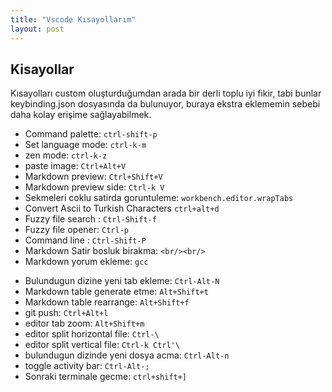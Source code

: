 ```yaml
---
title: "Vscode Kısayollarım"
layout: post
---
```


## Kisayollar

Kısayolları custom oluşturduğumdan arada bir derli toplu iyi fikir, tabi bunlar keybinding.json dosyasında da bulunuyor, buraya ekstra eklememin sebebi daha kolay erişime sağlayabilmek.

* Command palette: `ctrl-shift-p`
* Set language mode: `ctrl-k-m`
* zen mode: `ctrl-k-z`
* paste image: `Ctrl+Alt+V`
* Markdown preview: `Ctrl+Shift+V`
* Markdown preview side: `Ctrl-k V`
* Sekmeleri coklu satirda goruntuleme: `workbench.editor.wrapTabs`
* Convert Ascii to Turkish Characters `ctrl+alt+d`
* Fuzzy file search : `Ctrl-Shift-f`
* Fuzzy file opener: `Ctrl-p`
* Command line : `Ctrl-Shift-P`
* Markdown Satir bosluk birakma: `<br/><br/>`
* Markdown yorum ekleme: `gcc`
<!-- * Markdown yorum ekleme: `[//]: # ()` -->
* Bulundugun dizine yeni tab ekleme: `Ctrl-Alt-N`
* Markdown table generate etme: `Alt+Shift+t`
* Markdown table rearrange: `Alt+Shift+f`
* git push: `Ctrl+Alt+l`
* editor tab zoom: `Alt+Shift+m`
* editor split horizontal file: `Ctrl-\`
* editor split vertical file: `Ctrl-k Ctrl'\`
* bulundugun dizinde yeni dosya acma: `Ctrl-Alt-n`
* toggle activity bar: `Ctrl-Alt-;`
* Sonraki terminale gecme: `ctrl+shift+]`